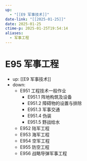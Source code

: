 ```yaml
---
up:
  - "[[E9 军事技术]]"
date-link: "[[2025-01-25]]"
date: 2025-01-25
ctime-p: 2025-01-25T19:54:14
aliases:
  - 军事工程
---
```


# E95 军事工程

- up: [[E9 军事技术]]
- down:	
	- E951 工程技术一般作业
		- E951.1 阵地构筑及设备
		- E951.2 障碍物的设置与排除
		- E951.3 军事交通
		- E951.4 伪装
		- E951.5 野战给水
	- E952 陆军工程
	- E953 海军工程
	- E954 空军工程
	- E955 防空工程
	- E956 战略导弹军事工程
	
